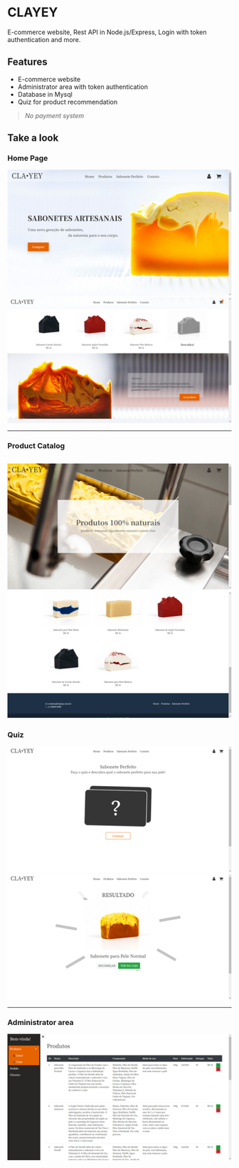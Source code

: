 # CLAYEY
E-commerce website, Rest API in Node.js/Express, Login with token authentication and more.

## Features
* E-commerce website
* Administrator area with token authentication
* Database in Mysql
* Quiz for product recommendation
> _No payment system_


## Take a look
### Home Page
![HomePageTop](https://github.com/julia-rolemberg/clayey-ecommerce/blob/master/views/prints/Home_topo.png)
![HomePageTop](https://github.com/julia-rolemberg/clayey-ecommerce/blob/master/views/prints/Home_meio2.png)
<!-- ![HomePageTop](https://github.com/julia-rolemberg/clayey-ecommerce/blob/master/views/prints/Home_final.png) -->
---
### Product Catalog
![ProductsTop](https://github.com/julia-rolemberg/clayey-ecommerce/blob/master/views/prints/Produtos_topo.png)
![ProductsTop](https://github.com/julia-rolemberg/clayey-ecommerce/blob/master/views/prints/Produtos_final.png)
---
### Quiz
![Quiz](https://github.com/julia-rolemberg/clayey-ecommerce/blob/master/views/prints/Quiz_start.png)
![Quiz](https://github.com/julia-rolemberg/clayey-ecommerce/blob/master/views/prints/Quiz_resultado.png)

---
### Administrator area
![Quiz](https://github.com/julia-rolemberg/clayey-ecommerce/blob/master/views/prints/Restrito_produtos.png)



<!--
## Running Locally
### Prerequisites
* Install [Node.js](https://nodejs.org/en/)
* Install [MySql](https://www.mysql.com/downloads/) 

### Step 1: Clone this repository
```bash
https://github.com/julia-rolemberg/clayey-ecommerce.git
```

### Step 2: Create the database
* Find the folder "scripts_sql" on the directory
* Copy the file "script.sql" and 
-->

